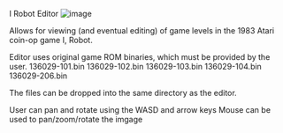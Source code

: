 I Robot Editor
![image](https://user-images.githubusercontent.com/64547232/80893736-020a2a80-8ca3-11ea-80dd-988316184f2e.png)

Allows for viewing (and eventual editing) of game levels in the 1983 Atari coin-op game I, Robot.

Editor uses original game ROM binaries, which must be provided by the user.
    136029-101.bin
    136029-102.bin
    136029-103.bin
    136029-104.bin
    136029-206.bin

The files can be dropped into the same directory as the editor.

User can pan and rotate using the WASD and arrow keys
Mouse can be used to pan/zoom/rotate the imgage
